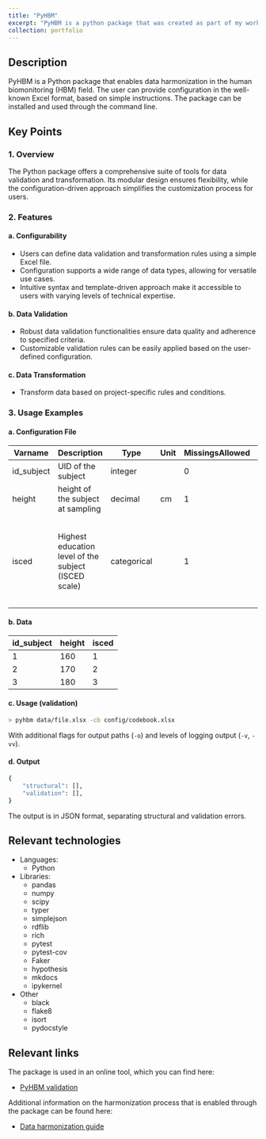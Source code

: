 ```yaml
---
title: "PyHBM"
excerpt: "PyHBM is a python package that was created as part of my work at VITO, to enable harmonization and FAIRification of HBM datasets.<br/><img src='/images/python.png' width='400' height='400'>"
collection: portfolio
---
```


## Description

PyHBM is a Python package that enables data harmonization in the human biomonitoring (HBM) field. The user can provide configuration in the well-known Excel format, based on simple instructions. The package can be installed and used through the command line.

## Key Points

### 1. Overview

The Python package offers a comprehensive suite of tools for data validation and transformation. Its modular design ensures flexibility, while the configuration-driven approach simplifies the customization process for users.

### 2. Features

#### a. Configurability

- Users can define data validation and transformation rules using a simple Excel file.
- Configuration supports a wide range of data types, allowing for versatile use cases.
- Intuitive syntax and template-driven approach make it accessible to users with varying levels of technical expertise.

#### b. Data Validation

- Robust data validation functionalities ensure data quality and adherence to specified criteria.
- Customizable validation rules can be easily applied based on the user-defined configuration.

#### c. Data Transformation

- Transform data based on project-specific rules and conditions.

### 3. Usage Examples

#### a. Configuration File

| Varname    | Description                                          | Type        | Unit | MissingsAllowed | MinValue | MaxValue | AllowedValues                                                                                   | DecimalsAfterComma | Conditional                                 | Formula | Remarks |
|------------|------------------------------------------------------|-------------|------|-----------------|----------|----------|-------------------------------------------------------------------------------------------------|--------------------|---------------------------------------------|---------|---------|
| id_subject | UID of the subject                                   | integer     |      | 0               | 1        | inf      |                                                                                                 |                    |                                             |         |         |
| height     | height of the subject at sampling                    | decimal     | cm   | 1               | 30       | 250      |                                                                                                 | 1                  |                                             |         |         |
| isced      | Highest education level of the subject (ISCED scale) | categorical |      | 1               |          |          | 1 = Low education (ISCED 0-2); 2 = Medium education (ISCED 3-4); 3 = High education (ISCED >=5) |                    | IF ageyears IS < 20 THEN isced IS not empty |         |         |


#### b. Data

| id_subject | height | isced |
|------------|--------|-------|
| 1          | 160    | 1     |
| 2          | 170    | 2     |
| 3          | 180    | 3     |

#### c. Usage (validation)

```bash
> pyhbm data/file.xlsx -cb config/codebook.xlsx
```
With additional flags for output paths (`-o`) and levels of logging output (`-v`, `-vv`).

#### d. Output

```bash
{
    "structural": [],
    "validation": [],
}
```

The output is in JSON format, separating structural and validation errors.



## Relevant technologies

- Languages: 
  - Python
- Libraries:
  - pandas
  - numpy
  - scipy
  - typer
  - simplejson
  - rdflib
  - rich
  - pytest
  - pytest-cov
  - Faker
  - hypothesis
  - mkdocs
  - ipykernel
- Other
  - black
  - flake8
  - isort
  - pydocstyle

## Relevant links

The package is used in an online tool, which you can find here:
- [PyHBM validation](https://tools.hbm.vito.be/validation)

Additional information on the harmonization process that is enabled through the package can be found here:
- [Data harmonization guide](https://hbm.vito.be/tools/data-harmonization)
